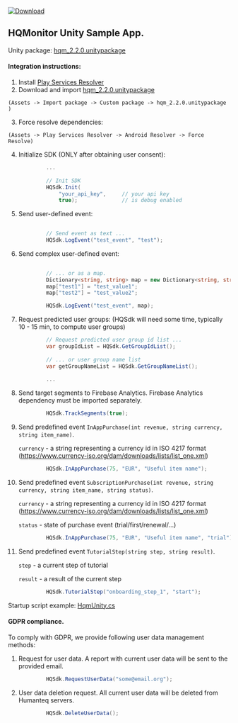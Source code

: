 ﻿[ ![Download](https://api.bintray.com/packages/humanteq/hqm-sdk/hqm-core/images/download.svg) ](https://bintray.com/humanteq/hqm-sdk/hqm-core/_latestVersion)

## HQMonitor Unity Sample App.

Unity package: [hqm_2.2.0.unitypackage](https://github.com/HumanteQ/HQMonitorExample/raw/master/hqm_2.2.0.unitypackage)

#### Integration instructions:

  1. Install [Play Services Resolver](https://github.com/googlesamples/unity-jar-resolver/)
  2. Download and import [hqm_2.2.0.unitypackage](https://github.com/HumanteQ/HQMonitorExample/raw/master/hqm_2.2.0.unitypackage)

   `(Assets -> Import package -> Custom package -> hqm_2.2.0.unitypackage )`
   
  3. Force resolve dependencies:

   `(Assets -> Play Services Resolver -> Android Resolver -> Force Resolve)`
   
  4. Initialize SDK (ONLY after obtaining user consent):
```csharp
            ...
            
            // Init SDK
            HQSdk.Init(
                "your_api_key",     // your api key
                true);              // is debug enabled
  ```
  
  5. Send user-defined event:
```csharp  
 
            // Send event as text ...
            HQSdk.LogEvent("test_event", "test");
```
 
  6. Send complex user-defined event:
```csharp  
            
            // ... or as a map.
            Dictionary<string, string> map = new Dictionary<string, string>();
            map["test1"] = "test_value1";
            map["test2"] = "test_value2";

            HQSdk.LogEvent("test_event", map);
```

  7. Request predicted user groups: (HQSdk will need some time, typically 10 - 15 min, to compute user groups)
```csharp
            // Request predicted user group id list ...
            var groupIdList = HQSdk.GetGroupIdList();
            
            // ... or user group name list
            var getGroupNameList = HQSdk.GetGroupNameList();
            
            ...
```

  8. Send target segments to Firebase Analytics. Firebase Analytics dependency must be imported separately.
```csharp
            HQSdk.TrackSegments(true);
```

  9. Send predefined event `InAppPurchase(int revenue, string currency, string item_name)`.
   
      `currency`    - a string representing a currency id in ISO 4217 format (https://www.currency-iso.org/dam/downloads/lists/list_one.xml)
```csharp
            HQSdk.InAppPurchase(75, "EUR", "Useful item name");
```

  10. Send predefined event `SubscriptionPurchase(int revenue, string currency, string item_name, string status)`.
      
      `currency`    - a string representing a currency id in ISO 4217 format (https://www.currency-iso.org/dam/downloads/lists/list_one.xml)
      
      `status`      - state of purchase event (trial/first/renewal/...)
```csharp
            HQSdk.InAppPurchase(75, "EUR", "Useful item name", "trial");
```

  11. Send predefined event `TutorialStep(string step, string result)`.
  
      `step`        - a current step of tutorial
      
      `result`      - a result of the current step
```csharp
            HQSdk.TutorialStep("onboarding_step_1", "start");
```

Startup script example: [HqmUnity.cs](https://github.com/HumanteQ/HQMonitorExample/blob/master/Assets/HqmPlugin/HqmUnity.cs)

#### GDPR compliance.
To comply with GDPR, we provide following user data management methods:
1. Request for user data. 
A report with current user data will be sent to the provided email.
```csharp
            HQSdk.RequestUserData("some@email.org");
```

2. User data deletion request. All current user data will be deleted from Humanteq servers.
```csharp
            HQSdk.DeleteUserData();
```
